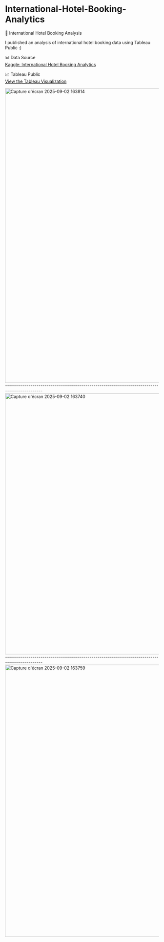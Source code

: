 # International-Hotel-Booking-Analytics

🏨 International Hotel Booking Analysis

I published an analysis of international hotel booking data using Tableau Public :)

 📊 Data Source  
[Kaggle: International Hotel Booking Analytics](https://www.kaggle.com/datasets/alperenmyung/international-hotel-booking-analytics/data)

📈 Tableau Public  
[View the Tableau Visualization](https://public.tableau.com/views/HotelbookingAnalysisFromKaggledatasets/1_1?:language=ja-JP&:sid=&:redirect=auth&:display_count=n&:origin=viz_share_link)

<img width="1889" height="963" alt="Capture d'écran 2025-09-02 163814" src="https://github.com/user-attachments/assets/f78ef152-6053-4e88-9a75-58dcf1da5551" />
-------------------------------------------------------------------------------------------------
<img width="1375" height="853" alt="Capture d'écran 2025-09-02 163740" src="https://github.com/user-attachments/assets/74b8cbe9-84c6-4e1c-9566-9a9cd4d1ae81" />
-------------------------------------------------------------------------------------------------
<img width="1529" height="889" alt="Capture d'écran 2025-09-02 163759" src="https://github.com/user-attachments/assets/5cc0aece-0bdf-4fe3-b2f1-fa1ab9134119" />

